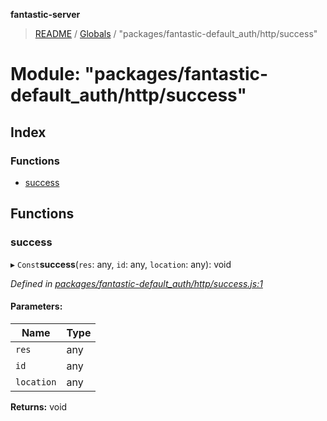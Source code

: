 **fantastic-server**

> [README](../README.md) / [Globals](../globals.md) / "packages/fantastic-default_auth/http/success"

# Module: "packages/fantastic-default_auth/http/success"

## Index

### Functions

* [success](_packages_fantastic_default_auth_http_success_.md#success)

## Functions

### success

▸ `Const`**success**(`res`: any, `id`: any, `location`: any): void

*Defined in [packages/fantastic-default_auth/http/success.js:1](https://github.com/besimorhino/project-fantastic/blob/a9b4b41/packages/fantastic-default_auth/http/success.js#L1)*

#### Parameters:

Name | Type |
------ | ------ |
`res` | any |
`id` | any |
`location` | any |

**Returns:** void
